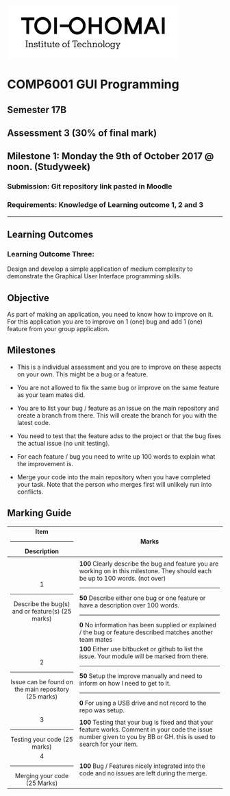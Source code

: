 <link rel="stylesheet" href="../css/styles.css">

![Toi Ohomai Logo](../images/toi-logo.jpg)

# COMP6001 GUI Programming
## Semester 17B

## Assessment 3 (30% of final mark)
## Milestone 1: Monday the 9th of October 2017 @ noon. (Studyweek)

### Submission: Git repository link pasted in Moodle
### Requirements: Knowledge of Learning outcome 1, 2 and 3
---

<div style="page-break-after: always;"></div>

## Learning Outcomes

### Learning Outcome Three:
Design and develop a simple application of medium complexity to demonstrate the Graphical User Interface programming skills.

## Objective 
As part of making an application, you need to know how to improve on it. For this application you are to improve on 1 (one) bug and add 1 (one) feature from your group application.

## Milestones 

* This is a individual assessment and you are to improve on these aspects on your own. This might be a bug or a feature. 

* You are not allowed to fix the same bug or improve on the same feature as your team mates did. 

* You are to list your bug / feature as an issue on the main repository and create a branch from there. This will create the branch for you with the latest code.

* You need to test that the feature adss to the project or that the bug fixes the actual issue (no unit testing). 

* For each feature / bug you need to write up 100 words to explain what the improvement is.

* Merge your code into the main repository when you have completed your task. Note that the person who merges first will unlikely run into conflicts.

<div style="page-break-after: always;"></div>

## Marking Guide 

| Item <hr> Description | Marks |
| :---: | --- |
| |
| 1 <hr>  Describe the bug(s) and or feature(s) (25 marks)| **100** Clearly describe the bug and feature you are working on in this milestone. They should each be up to 100 words. (not over) <hr> **50** Describe either one bug or one feature or have a description over 100 words. <hr> **0** No information has been supplied or explained / the bug or feature described matches another team mates | 
| 2 <hr>  Issue can be found on the main repository (25 marks)| **100** Either use bitbucket or github to list the issue. Your module will be marked from there. <hr> **50** Setup the improve manually and need to inform on how I need to get to it. <hr> **0** For using a USB drive and not record to the repo was setup. |
| 3 <hr>  Testing your code (25 marks)| **100** Testing that your bug is fixed and that your feature works. Comment in your code the issue number given to you by BB or GH. this is used to search for your item. | **50** Test that your bug or feature works, but needed to provide supplemental material to tell me where the issue is. | **0** Issue was not fixed or completed despite the extra code provided. |
| 4 <hr> Merging your code (25 Marks) | **100** Bug / Features nicely integrated into the code and no issues are left during the merge. | **50** Your code was added, but the conflict of issue was not resolved | **00** No conflicts where resolved. |